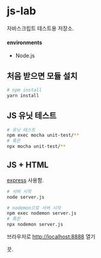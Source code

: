 # js-lab

자바스크립트 테스트용 저장소.

#### environments

- Node.js

## 처음 받으면 모듈 설치

```bash
# npm install
yarn install
```

## JS 유닛 테스트

```bash
# 유닛 테스트
npm exec mocha unit-test/**
# 혹은
npx mocha unit-test/**
```

## JS + HTML

[express](https://expressjs.com) 사용함.

```bash
# 서버 시작
node server.js

# nodemon으로 서버 시작
npm exec nodemon server.js
# 혹은
npx nodemon server.js
```

브라우저로 [http://localhost:8888](http://localhost:8888) 열기

끗.
